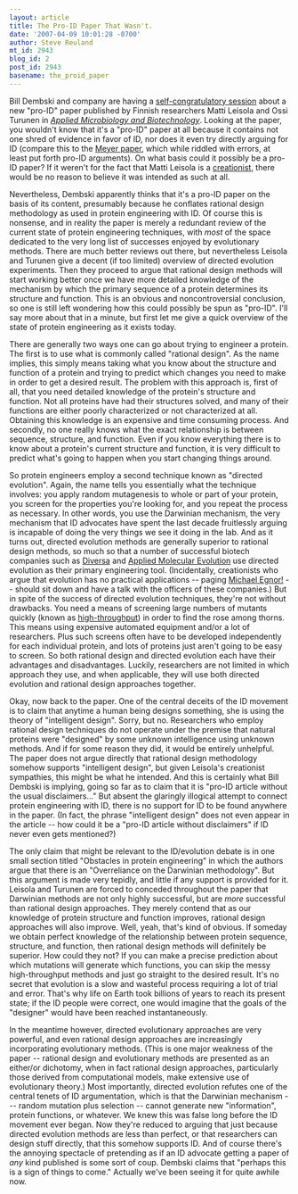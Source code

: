 ```yaml
---
layout: article
title: The Pro-ID Paper That Wasn't.
date: '2007-04-09 10:01:28 -0700'
author: Steve Reuland
mt_id: 2943
blog_id: 2
post_id: 2943
basename: the_proid_paper
---
```

Bill Dembski and company are having  a [self-congratulatory session](http://www.uncommondescent.com/intelligent-design/finnish-peer-reviewed-article-thats-pro-id/) about a new "pro-ID" paper published by Finnish researchers Matti Leisola and Ossi Turunen in [_Applied Microbiology and Biotechnology_](http://www.springerlink.com/content/d514772515583767/).  Looking at the paper, you wouldn't know that it's a "pro-ID" paper at all because it contains not one shred of evidence in favor of ID, nor does it even try directly arguing for ID (compare this to the [Meyer paper](http://www.pandasthumb.org/archives/2004/08/meyers_hopeless_1.html), which while riddled with errors, at least put forth pro-ID arguments).  On what basis could it possibly be a pro-ID paper?  If it weren't for the fact that Matti Leisola is a [creationist](http://www.genesis.nu/8thecc/), there would be no reason to believe it was intended as such at all.

Nevertheless, Dembski apparently thinks that it's a pro-ID paper on the basis of its content, presumably because he conflates rational design methodology as used in protein engineering with ID.  Of course this is nonsense, and in reality the paper is merely a redundant review of the current state of protein engineering techniques, with _most_ of the space dedicated to the very long list of successes enjoyed by evolutionary methods.  There are much better reviews out there, but nevertheless Leisola and Turunen give a decent (if too limited) overview of directed evolution experiments.  Then they proceed to argue that rational design methods will start working better once we have more detailed knowledge of the mechanism by which the primary sequence of a protein determines its structure and function.  This is an obvious and noncontroversial conclusion, so one is still left wondering how this could possibly be spun as "pro-ID".  I'll say more about that in a minute, but first let me give a quick overview of the state of protein engineering as it exists today.

There are generally two ways one can go about trying to engineer a protein.  The first is to use what is commonly called "rational design".  As the name implies, this simply means taking what you know about the structure and function of a protein and trying to predict which changes you need to make in order to get a desired result.  The problem with this approach is, first of all,  that you need detailed knowledge of the protein's structure and function.   Not all proteins have had their structures solved, and many of their functions are either poorly characterized or not characterized at all.  Obtaining this knowledge is an expensive and time consuming process.   And secondly, no one really knows what the exact relationship is between sequence, structure, and function.  Even if you know everything there is to know about a protein's current structure and function, it is very difficult to predict what's going to happen when you start changing things around.

So protein engineers employ a second technique known as "directed evolution".   Again, the name tells you essentially what the technique involves: you apply random mutagenesis to whole or part of your protein, you screen for the properties you're looking for, and you repeat the process as necessary.   In other words, you use the Darwinian mechanism, the very mechanism that ID advocates have spent the last decade fruitlessly arguing is incapable of doing the very things we see it doing in the lab.  And as it turns out, directed evolution methods are generally superior to rational design methods, so much so that a number of successful biotech companies such as [Diversa](http://www.diversa.com/) and [Applied Molecular Evolution](http://www.ame.biz/) use directed evolution as their primary engineering tool.   (Incidentally, creationists who argue that evolution has no practical applications -- paging [Michael Egnor!](http://www.pandasthumb.org/archives/2007/03/ok_egnor_its_ti.html) -- should sit down and have a talk with the officers of these companies.)  But in spite of the success of directed evolution techniques, they're not without drawbacks.  You need a means of screening large numbers of mutants quickly (known as [high-throughput](http://en.wikipedia.org/wiki/High_throughput_screening)) in order to find the rose among thorns.  This means using expensive automated equipment and/or a lot of researchers.  Plus such screens often have to be developed independently for each individual protein, and lots of proteins just aren't going to be easy to screen.  So both rational design and directed evolution each have their advantages and disadvantages.  Luckily, researchers are not limited in which approach they use, and when applicable, they will use both directed evolution and rational design approaches together.

Okay, now back to the paper.  One of the central deceits of the ID movement is to claim that anytime a human being designs something, she is using the theory of "intelligent design".  Sorry, but no.  Researchers who employ rational design techniques do not operate under the premise that natural proteins were "designed" by some unknown intelligence using unknown methods.  And if for some reason they did, it would be entirely unhelpful.  The paper does not argue directly that rational design methodology somehow supports "intelligent design", but given Leisola's creationist sympathies, this might be what he intended.  And this is certainly what Bill Dembski is implying, going so far as to claim that it is "pro-ID article without the usual disclaimers..."  But absent the glaringly illogical attempt to connect protein engineering with ID, there is no support for ID to be found anywhere in the paper.  (In fact, the phrase "intelligent design" does not even appear in the article -- how could it be a "pro-ID article without disclaimers" if ID never even gets mentioned?)

The only claim that might be relevant to the ID/evolution debate is in one small section titled "Obstacles in protein engineering" in which the authors argue that there is an "Overreliance on the Darwinian methodology".  But this argument is made very tepidly, and little if any support is provided for it.  Leisola and Turunen are forced to conceded throughout the paper that Darwinian methods are not only highly successful, but are _more_ successful than rational design approaches.  They merely contend that as our knowledge of protein structure and function improves, rational design approaches will also improve.  Well, yeah, that's kind of obvious.  If someday we obtain perfect knowledge of the relationship between protein sequence, structure, and function, then rational design methods will definitely be superior.  How could they not?  If you can make a precise prediction about which mutations will generate which functions, you can skip the messy high-throughput methods and just go straight to the desired result.   It's no secret that evolution is a slow and wasteful process requiring a lot of trial and error.  That's why life on Earth took billions of years to reach its present state; if the ID people were correct, one would imagine that the goals of the "designer" would have been reached instantaneously.  

In the meantime however, directed evolutionary approaches are very powerful, and even rational design approaches are increasingly incorporating evolutionary methods.  (This is one major weakness of the paper -- rational design and evolutionary methods are presented as an either/or dichotomy, when in fact rational design approaches, particularly those derived from computational models, make extensive use of evolutionary theory.)  Most importantly, directed evolution refutes one of the central tenets of ID argumentation, which is that the Darwinian mechanism --- random mutation plus selection -- cannot generate new "information", protein functions, or whatever.  We knew this was false long before the ID movement ever began.  Now they're reduced to arguing that just because directed evolution methods are less than perfect, or that researchers can design stuff directly, that this somehow supports ID.  And of course there's the annoying spectacle of pretending as if an ID advocate getting a paper of _any_ kind published is some sort of coup.  Dembski claims that "perhaps this is a sign of things to come."  Actually we've been seeing it for quite awhile now.
